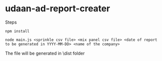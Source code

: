 # udaan-ad-report-creater

Steps

`npm install`

`node main.js <sprinkle csv file> <mix panel csv file> <date of report to be generated in YYYY-MM-DD> <name of the company>`

The file will be generated in \dist folder
